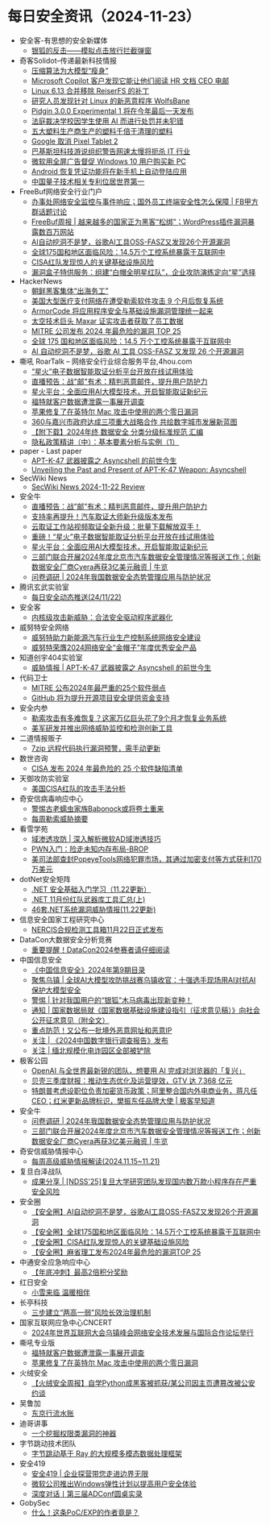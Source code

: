 # 每日安全资讯（2024-11-23）

- 安全客-有思想的安全新媒体
  - [银狐的反击——模拟点击放行拦截弹窗](https://www.anquanke.com/post/id/302121)
- 奇客Solidot–传递最新科技情报
  - [压缩算法为大模型“瘦身”](https://www.solidot.org/story?sid=79858)
  - [Microsoft Copilot 客户发现它能让他们阅读 HR 文档 CEO 电邮](https://www.solidot.org/story?sid=79857)
  - [Linux 6.13 合并移除 ReiserFS 的补丁](https://www.solidot.org/story?sid=79856)
  - [研究人员发现针对 Linux 的新恶意程序 WolfsBane](https://www.solidot.org/story?sid=79855)
  - [Pidgin 3.0.0 Experimental 1 将在今年最后一天发布](https://www.solidot.org/story?sid=79854)
  - [法庭裁决学校因学生使用 AI 而进行处罚并未犯错](https://www.solidot.org/story?sid=79853)
  - [五大塑料生产商生产的塑料千倍于清理的塑料](https://www.solidot.org/story?sid=79852)
  - [Google 取消 Pixel Tablet 2](https://www.solidot.org/story?sid=79851)
  - [巴基斯坦科技游说组织警告网速太慢将扼杀 IT 行业](https://www.solidot.org/story?sid=79850)
  - [微软用全屏广告督促 Windows 10 用户购买新 PC](https://www.solidot.org/story?sid=79849)
  - [Android 恢复凭证功能将在新手机上自动登陆应用](https://www.solidot.org/story?sid=79848)
  - [中国量子技术相关专利位居世界第一](https://www.solidot.org/story?sid=79847)
- FreeBuf网络安全行业门户
  - [办事处网络安全监控与事件响应；国外员工终端安全性怎么保障 | FB甲方群话题讨论](https://www.freebuf.com/articles/neopoints/415957.html)
  - [FreeBuf周报 | 越来越多的国家正为黑客“松绑”；WordPress插件漏洞暴露数百万网站](https://www.freebuf.com/articles/415946.html)
  - [AI自动挖洞不是梦，谷歌AI工具OSS-FASZ又发现26个开源漏洞](https://www.freebuf.com/news/415915.html)
  - [全球175国和地区面临风险：14.5万个工控系统暴露于互联网中](https://www.freebuf.com/news/415908.html)
  - [CISA红队发现惊人的关键基础设施风险](https://www.freebuf.com/news/415907.html)
  - [漏洞盒子特供服务：组建“白帽全明星红队”，企业攻防演练定向“星”选择](https://www.freebuf.com/vuls/415891.html)
- HackerNews
  - [朝鲜黑客集体“出海务工”](https://hackernews.cc/archives/56186)
  - [美国大型医疗支付网络在遭受勒索软件攻击 9 个月后恢复系统](https://hackernews.cc/archives/56184)
  - [ArmorCode 将应用程序安全与基础设施漏洞管理统一起来](https://hackernews.cc/archives/56182)
  - [太空技术巨头 Maxar 证实攻击者获取了员工数据](https://hackernews.cc/archives/56177)
  - [MITRE 公司发布 2024 年最危险的漏洞 TOP 25](https://hackernews.cc/archives/56174)
  - [全球 175 国和地区面临风险：14.5 万个工控系统暴露于互联网中](https://hackernews.cc/archives/56172)
  - [AI 自动挖洞不是梦，谷歌 AI 工具 OSS-FASZ 又发现 26 个开源漏洞](https://hackernews.cc/archives/56170)
- 嘶吼 RoarTalk – 网络安全行业综合服务平台,4hou.com
  - [“星火”电子数据智能取证分析平台开放在线试用体验](https://www.4hou.com/posts/OGqB)
  - [直播预告：战&quot;邮&quot;有术：精判恶意邮件，提升用户防护力](https://www.4hou.com/posts/MXoP)
  - [星火平台：全面应用AI大模型技术，开启智能取证新纪元](https://www.4hou.com/posts/NGpm)
  - [福特就客户数据遭泄露一事展开调查](https://www.4hou.com/posts/ArA7)
  - [苹果修复了在英特尔 Mac 攻击中使用的两个零日漏洞](https://www.4hou.com/posts/zA95)
  - [360与嘉兴市政府达成三项重大战略合作 共绘数字城市发展新蓝图](https://www.4hou.com/posts/LGnp)
  - [【附下载】2024年终 数据安全 分类分级标准规范 汇编](https://www.4hou.com/posts/KGml)
  - [隐私政策精讲（中）：基本要素分析与实例（1）](https://www.4hou.com/posts/J1l9)
- paper - Last paper
  - [APT-K-47 武器披露之 Asyncshell 的前世今生](https://paper.seebug.org/3240/)
  - [Unveiling the Past and Present of APT-K-47 Weapon: Asyncshell](https://paper.seebug.org/3241/)
- SecWiki News
  - [SecWiki News 2024-11-22 Review](http://www.sec-wiki.com/?2024-11-22)
- 安全牛
  - [直播预告：战”邮”有术：精判恶意邮件，提升用户防护力](https://www.aqniu.com/vendor/107273.html)
  - [支持率再提升！汽车取证大师新升级版本发布](https://www.aqniu.com/vendor/107232.html)
  - [云取证工作站视频取证全新升级：批量下载解放双手！](https://www.aqniu.com/vendor/107231.html)
  - [重磅！“星火”电子数据智能取证分析平台开放在线试用体验](https://www.aqniu.com/vendor/107230.html)
  - [星火平台：全面应用AI大模型技术，开启智能取证新纪元](https://www.aqniu.com/vendor/107229.html)
  - [三部门联合开展2024年度北京市汽车数据安全管理情况等报送工作；创新数据安全厂商Cyera再获3亿美元融资 | 牛览](https://www.aqniu.com/vendor/107223.html)
  - [问卷调研 | 2024年我国数据安全态势管理应用与防护状况](https://www.aqniu.com/vendor/107222.html)
- 腾讯玄武实验室
  - [每日安全动态推送(24/11/22)](https://mp.weixin.qq.com/s?__biz=MzA5NDYyNDI0MA==&mid=2651959910&idx=1&sn=d6c074a8d69ba7fe23a4c5f493b9a97a&chksm=8baed2f9bcd95befc1f2405b9ccb733ea4723a546c031f241b471eec98a2e32240a1c258c23b&scene=58&subscene=0#rd)
- 安全客
  - [内核级攻击新威胁：合法安全驱动程序武器化](https://mp.weixin.qq.com/s?__biz=MzA5ODA0NDE2MA==&mid=2649787441&idx=1&sn=dbc4fcc0a87e9e439ff0c365baac33ec&chksm=8893bc5ebfe43548c01048ef1976a2f46858443f33104d2df21804f8dee903a70395ce2f05bc&scene=58&subscene=0#rd)
- 威努特安全网络
  - [威努特助力新能源汽车行业生产控制系统网络安全建设](https://mp.weixin.qq.com/s?__biz=MzAwNTgyODU3NQ==&mid=2651129185&idx=1&sn=4a99dd2f1a0d44e371d701f695597327&chksm=80e71fd1b79096c70b63f073fb31a668727a086e90515c9d624aabb1321ad94db97b98f18fc7&scene=58&subscene=0#rd)
  - [威努特荣膺2024网络安全“金帽子”年度优秀安全产品](https://mp.weixin.qq.com/s?__biz=MzAwNTgyODU3NQ==&mid=2651129185&idx=2&sn=7efcb6eb73a8c6a1207ef9f168824c45&chksm=80e71fd1b79096c7aea53bc422d32141bd72e6db1767ee463b0f167d30e193f4e2bddf9e42aa&scene=58&subscene=0#rd)
- 知道创宇404实验室
  - [威胁情报 | APT-K-47 武器披露之 Asyncshell 的前世今生](https://mp.weixin.qq.com/s?__biz=MzAxNDY2MTQ2OQ==&mid=2650989978&idx=1&sn=8ca4005d50af2514a6e6cbd9e863b502&chksm=8079a7a8b70e2ebe3a771e0e13a01ad9b818f6883672bb0f7f0449044ef3dcfd727ed8473831&scene=58&subscene=0#rd)
- 代码卫士
  - [MITRE 公布2024年最严重的25个软件弱点](https://mp.weixin.qq.com/s?__biz=MzI2NTg4OTc5Nw==&mid=2247521564&idx=1&sn=276695070e4ac7650f6b447dc191e2d6&chksm=ea94a476dde32d608a7e74ca206c1c3e90cf6852c23726084a5c3022baef63173b2b2b6a9f19&scene=58&subscene=0#rd)
  - [GitHub 将为提升开源项目安全提供资金支持](https://mp.weixin.qq.com/s?__biz=MzI2NTg4OTc5Nw==&mid=2247521564&idx=2&sn=d554c5607b52083d41be8c732115d490&chksm=ea94a476dde32d60dbb091c1144b12ecd62f1f4c81739a5818bd1d5ea80c316f2648919bc355&scene=58&subscene=0#rd)
- 安全内参
  - [勒索攻击有多难恢复？这家万亿巨头花了9个月才恢复业务系统](https://mp.weixin.qq.com/s?__biz=MzI4NDY2MDMwMw==&mid=2247513129&idx=1&sn=ec022ad79e700bb4f7d945b14f35e6e4&chksm=ebfaf309dc8d7a1fe80d08dbba23cdbccf63b3e1096413470388f5b76d8ce083f762c8134b2e&scene=58&subscene=0#rd)
  - [美军研发并推出网络威胁监控和检测创新工具](https://mp.weixin.qq.com/s?__biz=MzI4NDY2MDMwMw==&mid=2247513129&idx=2&sn=b5c3af3639d0f56151eb798b8a70d8c1&chksm=ebfaf309dc8d7a1f76bb66295fb1bd0e65f1f37f05f94e616a240b9609ddc0393c83a5badf54&scene=58&subscene=0#rd)
- 二道情报贩子
  - [7zip 远程代码执行漏洞预警，需手动更新](https://mp.weixin.qq.com/s?__biz=MzU5NTA3MTk5Ng==&mid=2247489645&idx=1&sn=dc385caabf6e354e8b3f586013cfed8e&chksm=fe76defec90157e835ae85c463b0ae6e799306276e550ac85a8dd802a1a61e56d88d976294ee&scene=58&subscene=0#rd)
- 数世咨询
  - [CISA 发布 2024 年最危险的 25 个软件缺陷清单](https://mp.weixin.qq.com/s?__biz=MzkxNzA3MTgyNg==&mid=2247529590&idx=1&sn=163df86af61d523b7a54140d1aa340c2&chksm=c14406cbf6338fddb344241d472746f8ae9ba06bc3da1a1d5cbef9d94f210323e1c813e48d48&scene=58&subscene=0#rd)
- 天御攻防实验室
  - [美国CISA红队的攻击手法分析](https://mp.weixin.qq.com/s?__biz=MzU0MzgyMzM2Nw==&mid=2247486113&idx=1&sn=ca2710059c98b612215b2b73d04f01b0&chksm=fb04c9c9cc7340dfd42ca3478aa9082f724a51feadec4d0c11f8b33f6a22ca57e225aeb9491b&scene=58&subscene=0#rd)
- 奇安信病毒响应中心
  - [警惕古老蠕虫家族Babonock或将卷土重来](https://mp.weixin.qq.com/s?__biz=MzI5Mzg5MDM3NQ==&mid=2247497934&idx=1&sn=ebfd181e7eb3f0944ac9da8cf508e081&chksm=ec6988e6db1e01f067c9a83aaa554af57cfeb5bbf72bd534dcfd557eadd2c1413249146a6531&scene=58&subscene=0#rd)
  - [每周勒索威胁摘要](https://mp.weixin.qq.com/s?__biz=MzI5Mzg5MDM3NQ==&mid=2247497934&idx=2&sn=260d62fa67c3efe84c81a92e02af9246&chksm=ec6988e6db1e01f0b2d3b13fd16524b506e02385ea769df241fda20493f36d9206b0380168b0&scene=58&subscene=0#rd)
- 看雪学苑
  - [域渗透攻防 |  深入解析微软AD域渗透技巧](https://mp.weixin.qq.com/s?__biz=MjM5NTc2MDYxMw==&mid=2458583664&idx=1&sn=901efef72f63581b1594b905928732b1&chksm=b18c32fa86fbbbeca5a0b325a01b0497d264c1762e17e9e41da649a495b428e41191dc535f47&scene=58&subscene=0#rd)
  - [PWN入门：险走未知内存布局-BROP](https://mp.weixin.qq.com/s?__biz=MjM5NTc2MDYxMw==&mid=2458583664&idx=2&sn=80fd69df6cab019c3a1f3094e095ee4c&chksm=b18c32fa86fbbbec1266ee429c3b2e6370b34843c6d0d4d8ab934a664633fa6d8b5184de3fd8&scene=58&subscene=0#rd)
  - [美司法部查封PopeyeTools网络犯罪市场，其通过加密支付等方式获利170万美元](https://mp.weixin.qq.com/s?__biz=MjM5NTc2MDYxMw==&mid=2458583664&idx=3&sn=7c2f3543171ca92b0d9f3cde3ad1d4e0&chksm=b18c32fa86fbbbec0eac3b2a019e85ba2d1fe31b10a7271c5c798476c5508b17723f9a6e11ec&scene=58&subscene=0#rd)
- dotNet安全矩阵
  - [.NET 安全基础入门学习（11.22更新）](https://mp.weixin.qq.com/s?__biz=MzUyOTc3NTQ5MA==&mid=2247496835&idx=1&sn=0e154e690ee067a511b4546b30678f92&chksm=fa595a6ecd2ed37894ad2084dfd8a7a466182074ba4fbe6d328a68ad216ca1e7865f4f2aa55e&scene=58&subscene=0#rd)
  - [.NET 11月份红队武器库工具汇总(上)](https://mp.weixin.qq.com/s?__biz=MzUyOTc3NTQ5MA==&mid=2247496835&idx=2&sn=61e59886448d11307c67b9e7737b7864&chksm=fa595a6ecd2ed37864c3b3d6be31d023e4db76949bc9381fe86ddb2d06b9ca2ea28e20bfa373&scene=58&subscene=0#rd)
  - [46套.NET系统漏洞威胁情报(11.22更新)](https://mp.weixin.qq.com/s?__biz=MzUyOTc3NTQ5MA==&mid=2247496835&idx=3&sn=fa9a0186121dfa64695dfa00b19d5c63&chksm=fa595a6ecd2ed378686b50cd0be5ad9e5ba403bf2be74e926f03ad72cc6d7b6821aced2b44ee&scene=58&subscene=0#rd)
- 信息安全国家工程研究中心
  - [NERCIS合规检测工具箱11月22日正式发布](https://mp.weixin.qq.com/s?__biz=MzU5OTQ0NzY3Ng==&mid=2247498303&idx=1&sn=d4824eeff11f57d15312505a0d0c7309&chksm=feb67b2cc9c1f23acb0ba50137ce678ff5cfce2b253eb976e095fdd667cfef68e6fc5c691643&scene=58&subscene=0#rd)
- DataCon大数据安全分析竞赛
  - [重要提醒！DataCon2024参赛者请仔细阅读](https://mp.weixin.qq.com/s?__biz=MzU5Njg1NzMyNw==&mid=2247488682&idx=1&sn=73f8377de75819895cc2681bdeef2531&chksm=fe5d0c2ac92a853c4cf5060be157fbe4941e864612f69934f6a1eb28a79d73948a596a6f5653&scene=58&subscene=0#rd)
- 中国信息安全
  - [《中国信息安全》2024年第9期目录](https://mp.weixin.qq.com/s?__biz=MzA5MzE5MDAzOA==&mid=2664230367&idx=1&sn=3dddee671d77c1a15855aeed7ace4abb&chksm=8b59ef26bc2e6630be69794f24caadd3a0877bb69c7964097b60fd17ead38fdf9d9654129677&scene=58&subscene=0#rd)
  - [聚焦乌镇 | 全球AI大模型攻防挑战赛乌镇收官：十强选手现场用AI对抗AI 保护大模型安全](https://mp.weixin.qq.com/s?__biz=MzA5MzE5MDAzOA==&mid=2664230367&idx=2&sn=f14fa2c1ac194e706e0efb9d0f2ae800&chksm=8b59ef26bc2e66302c204526fba9aac6a910291da1c3e2ec0a4f0aee3b2230948ff15fe6a296&scene=58&subscene=0#rd)
  - [警惕 | 针对我国用户的“银狐”木马病毒出现新变种！](https://mp.weixin.qq.com/s?__biz=MzA5MzE5MDAzOA==&mid=2664230367&idx=3&sn=0213f569d356588f508338ba539517a7&chksm=8b59ef26bc2e66309ee357cefe8e67d1bd1b9737c0614ad82ab17f95bf25119433b24b8b8261&scene=58&subscene=0#rd)
  - [通知 | 国家数据局就《国家数据基础设施建设指引（征求意见稿）》向社会公开征求意见（附全文）](https://mp.weixin.qq.com/s?__biz=MzA5MzE5MDAzOA==&mid=2664230367&idx=4&sn=6441799ed6185261da83a186abc596f3&chksm=8b59ef26bc2e6630c786bcbae817000f4af0d8ca65201a95d45fece19a58b84a63f144414965&scene=58&subscene=0#rd)
  - [重点防范！又公布一批境外恶意网址和恶意IP](https://mp.weixin.qq.com/s?__biz=MzA5MzE5MDAzOA==&mid=2664230367&idx=5&sn=4b7e5165d479660f3efaeda7118be07b&chksm=8b59ef26bc2e663027fd3cb64ff5b49539e9d2dd2fd087e405ace350516b3dd0086ec126eed8&scene=58&subscene=0#rd)
  - [关注 | 《2024中国数字银行调查报告》发布](https://mp.weixin.qq.com/s?__biz=MzA5MzE5MDAzOA==&mid=2664230367&idx=6&sn=71f31ab1d9421d5835122e68feef6192&chksm=8b59ef26bc2e6630670cde4aef56fde46720ac1a4e95cc2d19a98c4195b4e73be776514c99fc&scene=58&subscene=0#rd)
  - [关注 | 缅北规模化电诈园区全部被铲除](https://mp.weixin.qq.com/s?__biz=MzA5MzE5MDAzOA==&mid=2664230367&idx=7&sn=f5c10004bad7447328bbe97efc16e97a&chksm=8b59ef26bc2e6630fb36150680e1e77bb79e785d2ec0cc093ff7b93d5b4ef5af65817f2d5223&scene=58&subscene=0#rd)
- 极客公园
  - [OpenAI 与全世界最新锐的团队，想要用 AI 完成对浏览器的「复兴」](https://mp.weixin.qq.com/s?__biz=MTMwNDMwODQ0MQ==&mid=2653065519&idx=1&sn=96f53e0087303cd950fef833de877641&chksm=7e57ec994920658f9050b8acad599b7685aad327da1a18295b09aae5d59f7adc2505fe7869c7&scene=58&subscene=0#rd)
  - [贝壳三季度财报：推动生态优化及运营提效，GTV 达 7,368 亿元](https://mp.weixin.qq.com/s?__biz=MTMwNDMwODQ0MQ==&mid=2653065519&idx=2&sn=ab2612e23193ab597573ff164f2769aa&chksm=7e57ec994920658f62e21a780cdce3aef1507bee309052c521d922f41513761ff1c3c44a9417&scene=58&subscene=0#rd)
  - [特朗普考虑设职位负责加密货币政策；阿里整合国内外电商业务，蒋凡任 CEO；红米更新品牌标识，樊振东任品牌大使 | 极客早知道](https://mp.weixin.qq.com/s?__biz=MTMwNDMwODQ0MQ==&mid=2653065370&idx=1&sn=bbff9ea38eb742c32cd46a511f8a5737&chksm=7e57ed2c4920643a4e9982a631e83779653badead78c4ec9d0ff20ca77861aa376252a7be99f&scene=58&subscene=0#rd)
- 安全牛
  - [问卷调研 | 2024年我国数据安全态势管理应用与防护状况](https://mp.weixin.qq.com/s?__biz=MjM5Njc3NjM4MA==&mid=2651133494&idx=1&sn=4b0000fdf241d6f883de1cc7fe077b16&chksm=bd15a6e58a622ff39d3aa1e7b039fcc1e744f1ebf5ea188bcc6033283d36fab3564152f7a7cb&scene=58&subscene=0#rd)
  - [三部门联合开展2024年度北京市汽车数据安全管理情况等报送工作；创新数据安全厂商Cyera再获3亿美元融资 | 牛览](https://mp.weixin.qq.com/s?__biz=MjM5Njc3NjM4MA==&mid=2651133494&idx=2&sn=3e80a1fe6ec7cf1556990e74065bb30f&chksm=bd15a6e58a622ff316bcc146a7dfb0c8a776a8035f126779b429645193b8e5170838722966b8&scene=58&subscene=0#rd)
- 奇安信威胁情报中心
  - [每周高级威胁情报解读(2024.11.15~11.21)](https://mp.weixin.qq.com/s?__biz=MzI2MDc2MDA4OA==&mid=2247513100&idx=1&sn=1fd63d18e8ee42afabad45aa46a57c12&chksm=ea66437bdd11ca6d129a65e12c7139cd8ea744481fe2ffcf30022cd15a1475c260acc0c155cf&scene=58&subscene=0#rd)
- 复旦白泽战队
  - [成果分享 | [NDSS'25]复旦大学研究团队发现国内数万款小程序存在严重安全风险](https://mp.weixin.qq.com/s?__biz=MzU4NzUxOTI0OQ==&mid=2247491959&idx=1&sn=168138298f43dd7f1713ced2fddb151e&chksm=fde86509ca9fec1fe47c9e06691fcbe8309a98e035deebdd3b1a235da4a9a3b00e0b19809612&scene=58&subscene=0#rd)
- 安全圈
  - [【安全圈】AI自动挖洞不是梦，谷歌AI工具OSS-FASZ又发现26个开源漏洞](https://mp.weixin.qq.com/s?__biz=MzIzMzE4NDU1OQ==&mid=2652066127&idx=1&sn=54cc25bc1157b1fcde3352264a6e6737&chksm=f36e7d0fc419f419eba06e5a96d15df8e4c6984457ffe2caa95bdb960aa38174100f2f438f01&scene=58&subscene=0#rd)
  - [【安全圈】全球175国和地区面临风险：14.5万个工控系统暴露于互联网中](https://mp.weixin.qq.com/s?__biz=MzIzMzE4NDU1OQ==&mid=2652066127&idx=2&sn=dd1d3315135df42f2ea52b1674729329&chksm=f36e7d0fc419f4192a5775c039991fdc86f879e8aea0eff72fc8e6eca0bbba94596cd83ce603&scene=58&subscene=0#rd)
  - [【安全圈】CISA红队发现惊人的关键基础设施风险](https://mp.weixin.qq.com/s?__biz=MzIzMzE4NDU1OQ==&mid=2652066127&idx=3&sn=3f367e65a291df4dd3e563a38a83b973&chksm=f36e7d0fc419f41913bc610f4a13cbd59bba300672bf8878380204ffc70703bb263e153edcc0&scene=58&subscene=0#rd)
  - [【安全圈】麻省理工发布2024年最危险的漏洞TOP 25](https://mp.weixin.qq.com/s?__biz=MzIzMzE4NDU1OQ==&mid=2652066127&idx=4&sn=1c50f0f483942910d6d8ae2633bccc0b&chksm=f36e7d0fc419f41947fb8dfdbb8302260500102916778a3058e716cddad6866b03c80673964d&scene=58&subscene=0#rd)
- 中通安全应急响应中心
  - [【年底冲刺】最高2倍积分奖励](https://mp.weixin.qq.com/s?__biz=MzUyMTcwNTY3Mg==&mid=2247486299&idx=1&sn=eaefa31b80c265830adf8cba5ac76de7&chksm=f9d64afccea1c3ea3e4ffe7cc314980e76acc24ae600c783ba358afb1e1962cc7c586bd11c2c&scene=58&subscene=0#rd)
- 红日安全
  - [小雪来临 温暖相伴](https://mp.weixin.qq.com/s?__biz=MzI4NjEyMDk0MA==&mid=2649851687&idx=1&sn=a197e3e2027051bc0a66f5920ea09c3b&chksm=f3e4e9a4c49360b2fad82373ef81cb7bd96e2e0931538e530b360be7a636ea2dc6f66f980650&scene=58&subscene=0#rd)
- 长亭科技
  - [三步建立“两高一弱”风险长效治理机制](https://mp.weixin.qq.com/s?__biz=MzIwNDA2NDk5OQ==&mid=2651388511&idx=1&sn=cb98c9130d009e3f4538b6504dd481d2&chksm=8d398bd7ba4e02c1882ed18187d0c6079a734adf028ab921bd37e35ffae4d79c1c608bb53917&scene=58&subscene=0#rd)
- 国家互联网应急中心CNCERT
  - [2024年世界互联网大会乌镇峰会网络安全技术发展与国际合作论坛举行](https://mp.weixin.qq.com/s?__biz=MzIwNDk0MDgxMw==&mid=2247499475&idx=1&sn=ac8839cbd51b364c276fab95c7775f9a&chksm=973acdb1a04d44a7f5eff45aa06e9fb77c870c41055ac4f007f895505ec1441256588518bfc6&scene=58&subscene=0#rd)
- 嘶吼专业版
  - [福特就客户数据遭泄露一事展开调查](https://mp.weixin.qq.com/s?__biz=MzI0MDY1MDU4MQ==&mid=2247579734&idx=1&sn=cda6629992738b5476d624844f43f8f1&chksm=e914686cde63e17a950c9db3ae7a23f76b6cd59de46212a22b40e96d318b250e7529eb44d76a&scene=58&subscene=0#rd)
  - [苹果修复了在英特尔 Mac 攻击中使用的两个零日漏洞](https://mp.weixin.qq.com/s?__biz=MzI0MDY1MDU4MQ==&mid=2247579734&idx=2&sn=08bec6e590889361f84b38ec45c91f6c&chksm=e914686cde63e17a3e9d0fe369c64911ea3359b0b369da29c48c61b965559c58d45770f9318a&scene=58&subscene=0#rd)
- 火绒安全
  - [【火绒安全周报】自学Python成黑客被抓获/某公司因主页遭篡改被公安约谈](https://mp.weixin.qq.com/s?__biz=MzI3NjYzMDM1Mg==&mid=2247520571&idx=1&sn=be843b6f32c42dc5ae4c84be6c191b9e&chksm=eb704f04dc07c6120d0e6a26166c0cb62122d3e149b23bff4ab7e28b77edd3f59c34000c70cf&scene=58&subscene=0#rd)
- 吴鲁加
  - [东京行流水账](https://mp.weixin.qq.com/s?__biz=Mzg5NDY4ODM1MA==&mid=2247485005&idx=1&sn=9f6272a52063d741d59540b274525413&chksm=c01a8b7cf76d026af393440927490c89f9dc16a96c26bba75df5a69c6763c8f0552d31dc0a06&scene=58&subscene=0#rd)
- 迪哥讲事
  - [一个挖掘权限类漏洞的神器](https://mp.weixin.qq.com/s?__biz=MzIzMTIzNTM0MA==&mid=2247496396&idx=1&sn=a2ebb375c7eea2c903770171d6399018&chksm=e8a5f8afdfd271b9e72e65707f45a371988542d91fcd771ee4c4a9b669ceb49a7ffae1b358f8&scene=58&subscene=0#rd)
- 字节跳动技术团队
  - [字节跳动基于 Ray 的大规模多模态数据处理框架](https://mp.weixin.qq.com/s?__biz=MzI1MzYzMjE0MQ==&mid=2247511900&idx=1&sn=00aa033a2e651b06d0a02ce4940d0e11&chksm=e9d364bedea4eda8e5124c4fcca56f35d188dea68d9f5fe578f40fe47d43f8e1d07113b1a53a&scene=58&subscene=0#rd)
- 安全419
  - [安全419 | 企业探营带您走进边界无限](https://mp.weixin.qq.com/s?__biz=MzUyMDQ4OTkyMg==&mid=2247545352&idx=1&sn=2aaefc73f1ac4c6bb5582f106e6f1fbc&chksm=f9ebeca5ce9c65b3c992088025f04b4710334f18a509af716327808bcdd4add87ea8b625aaff&scene=58&subscene=0#rd)
  - [微软公司推出Windows弹性计划以提高用户安全体验](https://mp.weixin.qq.com/s?__biz=MzUyMDQ4OTkyMg==&mid=2247545352&idx=2&sn=96b008486f2af74b1c5930cde224d68c&chksm=f9ebeca5ce9c65b347464bb4ca5f52c1408eabbc84d637363f3655c2d298558ae0597e109445&scene=58&subscene=0#rd)
  - [深度对话丨第三届ADConf圆桌实录](https://mp.weixin.qq.com/s?__biz=MzUyMDQ4OTkyMg==&mid=2247545352&idx=3&sn=9b32b446df7f0312d24808350b500661&chksm=f9ebeca5ce9c65b376fab022dd9849238574adccbf134d0cadbd7b3cb3370254f89d661defee&scene=58&subscene=0#rd)
- GobySec
  - [什么！这条PoC/EXP的作者竟是？](https://mp.weixin.qq.com/s?__biz=MzI4MzcwNTAzOQ==&mid=2247545694&idx=1&sn=08893a5d79ebcadd741a29b0a011327c&chksm=eb84d8fedcf351e8c814b2a07a2672d4d106b081847112b501146d33275db05bf23a5d669bbe&scene=58&subscene=0#rd)
